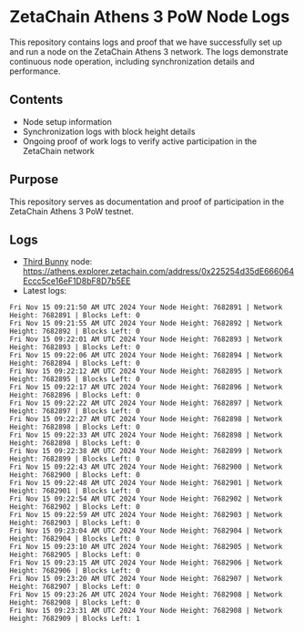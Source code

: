 # ZetaChain Athens 3 PoW Node Logs
This repository contains logs and proof that we have successfully set up and run a node on the ZetaChain Athens 3 network. The logs demonstrate continuous node operation, including synchronization details and performance.

## Contents
- Node setup information
- Synchronization logs with block height details
- Ongoing proof of work logs to verify active participation in the ZetaChain network

## Purpose
This repository serves as documentation and proof of participation in the ZetaChain Athens 3 PoW testnet.

## Logs

- [Third Bunny](https://thirdbunny.xyz/) node: https://athens.explorer.zetachain.com/address/0x225254d35dE666064Eccc5ce16eF1D8bF8D7b5EE
- Latest logs:
```
Fri Nov 15 09:21:50 AM UTC 2024 Your Node Height: 7682891 | Network Height: 7682891 | Blocks Left: 0
Fri Nov 15 09:21:55 AM UTC 2024 Your Node Height: 7682892 | Network Height: 7682892 | Blocks Left: 0
Fri Nov 15 09:22:01 AM UTC 2024 Your Node Height: 7682893 | Network Height: 7682893 | Blocks Left: 0
Fri Nov 15 09:22:06 AM UTC 2024 Your Node Height: 7682894 | Network Height: 7682894 | Blocks Left: 0
Fri Nov 15 09:22:12 AM UTC 2024 Your Node Height: 7682895 | Network Height: 7682895 | Blocks Left: 0
Fri Nov 15 09:22:17 AM UTC 2024 Your Node Height: 7682896 | Network Height: 7682896 | Blocks Left: 0
Fri Nov 15 09:22:22 AM UTC 2024 Your Node Height: 7682897 | Network Height: 7682897 | Blocks Left: 0
Fri Nov 15 09:22:27 AM UTC 2024 Your Node Height: 7682898 | Network Height: 7682898 | Blocks Left: 0
Fri Nov 15 09:22:33 AM UTC 2024 Your Node Height: 7682898 | Network Height: 7682898 | Blocks Left: 0
Fri Nov 15 09:22:38 AM UTC 2024 Your Node Height: 7682899 | Network Height: 7682899 | Blocks Left: 0
Fri Nov 15 09:22:43 AM UTC 2024 Your Node Height: 7682900 | Network Height: 7682900 | Blocks Left: 0
Fri Nov 15 09:22:48 AM UTC 2024 Your Node Height: 7682901 | Network Height: 7682901 | Blocks Left: 0
Fri Nov 15 09:22:54 AM UTC 2024 Your Node Height: 7682902 | Network Height: 7682902 | Blocks Left: 0
Fri Nov 15 09:22:59 AM UTC 2024 Your Node Height: 7682903 | Network Height: 7682903 | Blocks Left: 0
Fri Nov 15 09:23:04 AM UTC 2024 Your Node Height: 7682904 | Network Height: 7682904 | Blocks Left: 0
Fri Nov 15 09:23:10 AM UTC 2024 Your Node Height: 7682905 | Network Height: 7682905 | Blocks Left: 0
Fri Nov 15 09:23:15 AM UTC 2024 Your Node Height: 7682906 | Network Height: 7682906 | Blocks Left: 0
Fri Nov 15 09:23:20 AM UTC 2024 Your Node Height: 7682907 | Network Height: 7682907 | Blocks Left: 0
Fri Nov 15 09:23:26 AM UTC 2024 Your Node Height: 7682908 | Network Height: 7682908 | Blocks Left: 0
Fri Nov 15 09:23:31 AM UTC 2024 Your Node Height: 7682908 | Network Height: 7682909 | Blocks Left: 1
```
